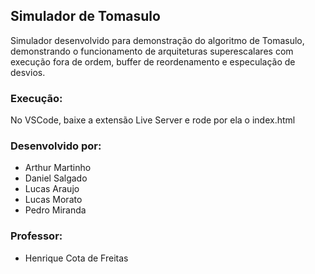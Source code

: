 ## Simulador de Tomasulo

Simulador desenvolvido para demonstração do algoritmo de Tomasulo, 
demonstrando o funcionamento de arquiteturas superescalares com execução fora de ordem, 
buffer de reordenamento e especulação de desvios.

### Execução: 

No VSCode, baixe a extensão Live Server e rode por ela o index.html

### Desenvolvido por:

- Arthur Martinho 
- Daniel Salgado
- Lucas Araujo 
- Lucas Morato
- Pedro Miranda

### Professor:
- Henrique Cota de Freitas 
